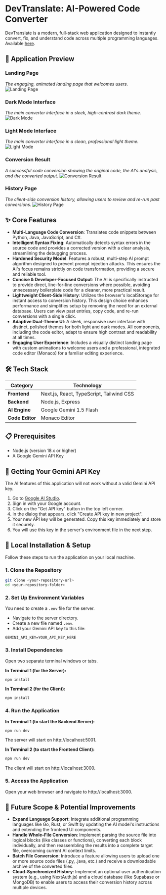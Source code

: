 # DevTranslate: AI-Powered Code Converter

DevTranslate is a modern, full-stack web application designed to instantly convert, fix, and understand code across multiple programming languages. 
Available [here](https://code-converter-0hs3.onrender.com/).
## 📸 Application Preview

### Landing Page
*The engaging, animated landing page that welcomes users.*
![Landing Page](./public/landing-page.jpeg)

### Dark Mode Interface
*The main converter interface in a sleek, high-contrast dark theme.*
![Dark Mode](./public/dark-mode.jpeg)

### Light Mode Interface
*The main converter interface in a clean, professional light theme.*
![Light Mode](./public/light-mode.jpeg)

### Conversion Result
*A successful code conversion showing the original code, the AI's analysis, and the converted output.*
![Conversion Result](./public/code-conversion.jpeg)

### History Page
*The client-side conversion history, allowing users to review and re-run past conversions.*
![History Page](./public/history-page.png)

## ✨ Core Features

- **Multi-Language Code Conversion**: Translates code snippets between Python, Java, JavaScript, and C#.
- **Intelligent Syntax Fixing**: Automatically detects syntax errors in the source code and provides a corrected version with a clear analysis, streamlining the debugging process.
- **Hardened Security Model**: Features a robust, multi-step AI prompt algorithm designed to prevent prompt injection attacks. This ensures the AI's focus remains strictly on code transformation, providing a secure and reliable tool.
- **Concise & Developer-Focused Output**: The AI is specifically instructed to provide direct, line-for-line conversions where possible, avoiding unnecessary boilerplate code for a cleaner, more practical result.
- **Lightweight Client-Side History**: Utilizes the browser's localStorage for instant access to conversion history. This design choice enhances performance and simplifies setup by removing the need for an external database. Users can view past entries, copy code, and re-run conversions with a single click.
- **Adaptive Dual-Theme UI**: A sleek, responsive user interface with distinct, polished themes for both light and dark modes. All components, including the code editor, adapt to ensure high contrast and readability at all times.
- **Engaging User Experience**: Includes a visually distinct landing page with custom animations to welcome users and a professional, integrated code editor (Monaco) for a familiar editing experience.

## 🛠️ Tech Stack

| Category | Technology |
|----------|------------|
| **Frontend** | Next.js, React, TypeScript, Tailwind CSS |
| **Backend** | Node.js, Express |
| **AI Engine** | Google Gemini 1.5 Flash |
| **Code Editor** | Monaco Editor |

## 📋 Prerequisites

- Node.js (version 18.x or higher)
- A Google Gemini API Key

## 🔑 Getting Your Gemini API Key

The AI features of this application will not work without a valid Gemini API key.

1. Go to [Google AI Studio](https://ai.google.dev/).
2. Sign in with your Google account.
3. Click on the "Get API key" button in the top left corner.
4. In the dialog that appears, click "Create API key in new project".
5. Your new API key will be generated. Copy this key immediately and store it securely.
6. You will use this key in the server's environment file in the next step.

## 🚀 Local Installation & Setup

Follow these steps to run the application on your local machine.

### 1. Clone the Repository

```bash
git clone <your-repository-url>
cd <your-repository-folder>
```

### 2. Set Up Environment Variables

You need to create a `.env` file for the server.

- Navigate to the server directory.
- Create a new file named `.env`.
- Add your Gemini API key to this file:

```env
GEMINI_API_KEY=YOUR_API_KEY_HERE
```

### 3. Install Dependencies

Open two separate terminal windows or tabs.

**In Terminal 1 (for the Server):**
```bash
npm install
```

**In Terminal 2 (for the Client):**
```bash
npm install
```

### 4. Run the Application

**In Terminal 1 (to start the Backend Server):**
```bash
npm run dev
```
The server will start on http://localhost:5001.

**In Terminal 2 (to start the Frontend Client):**
```bash
npm run dev
```
The client will start on http://localhost:3000.

### 5. Access the Application

Open your web browser and navigate to http://localhost:3000.

## 🔮 Future Scope & Potential Improvements

- **Expand Language Support**: Integrate additional programming languages like Go, Rust, or Swift by updating the AI model's instructions and extending the frontend UI components.
- **Handle Whole-File Conversion**: Implement parsing the source file into logical blocks (like classes or functions), converting each block individually, and then reassembling the results into a complete target file, overcoming current AI context limits.
- **Batch File Conversion**: Introduce a feature allowing users to upload one or more source code files (.py, .java, etc.) and receive a downloadable archive of the converted files.
- **Cloud-Synchronized History**: Implement an optional user authentication system (e.g., using NextAuth.js) and a cloud database (like Supabase or MongoDB) to enable users to access their conversion history across multiple devices.
